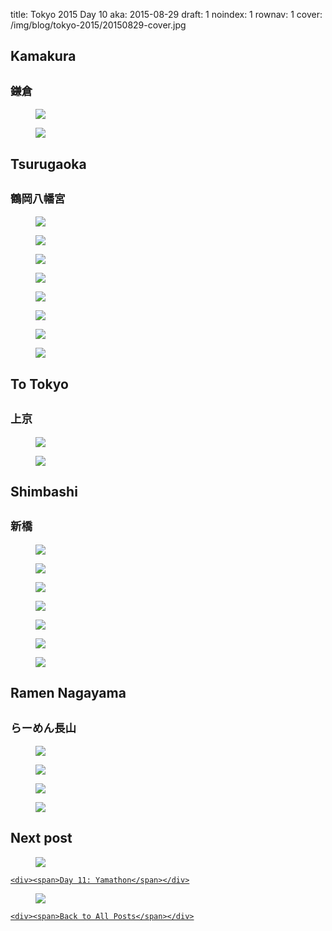 title: Tokyo 2015 Day 10
aka: 2015-08-29
draft: 1
noindex: 1
rownav: 1
cover: /img/blog/tokyo-2015/20150829-cover.jpg

<h2 class="context">Kamakura</h2>
<h2 class="context"><small>鎌倉</small></h2>

<figure><img src="/img/blog/tokyo-2015/20150829-112546.jpg"></figure>
<figure><img src="/img/blog/tokyo-2015/20150829-134559.jpg"></figure>

<h2 class="context">Tsurugaoka</h2>
<h2 class="context"><small>鶴岡八幡宮</small></h2>

<figure><img src="/img/blog/tokyo-2015/20150829-140700.jpg"></figure>
<figure><img src="/img/blog/tokyo-2015/20150829-141434.jpg"></figure>
<figure class="bust"><img src="/img/blog/tokyo-2015/20150829-141815.jpg"></figure>
<figure><img src="/img/blog/tokyo-2015/20150829-142244.jpg"></figure>
<figure><img src="/img/blog/tokyo-2015/20150829-143159.jpg"></figure>
<figure><img src="/img/blog/tokyo-2015/20150829-143326.jpg"></figure>
<figure class="bust"><img src="/img/blog/tokyo-2015/20150829-143412.jpg"></figure>
<figure class="bust"><img src="/img/blog/tokyo-2015/20150829-143620.jpg"></figure>

<h2 class="context">To Tokyo</h2>
<h2 class="context"><small>上京</small></h2>

<figure><img src="/img/blog/tokyo-2015/20150829-145947.jpg"></figure>
<figure><img src="/img/blog/tokyo-2015/20150829-161252.jpg"></figure>

<h2 class="context">Shimbashi</h2>
<h2 class="context"><small>新橋</small></h2>

<figure><img src="/img/blog/tokyo-2015/20150829-171257.jpg"></figure>
<figure><img src="/img/blog/tokyo-2015/20150829-171406.jpg"></figure>
<figure><img src="/img/blog/tokyo-2015/20150829-172113.jpg"></figure>
<figure><img src="/img/blog/tokyo-2015/20150829-172831.jpg"></figure>
<figure class="bust"><img src="/img/blog/tokyo-2015/20150829-185908.jpg"></figure>
<figure><img src="/img/blog/tokyo-2015/20150829-190433.jpg"></figure>
<figure><img src="/img/blog/tokyo-2015/20150829-190454.jpg"></figure>

<h2 class="context">Ramen Nagayama</h2>
<h2 class="context"><small>らーめん長山</small></h2>

<figure><img src="/img/blog/tokyo-2015/20150829-193014.jpg"></figure>
<figure><img src="/img/blog/tokyo-2015/20150829-193304.jpg"></figure>
<figure class="bust"><img src="/img/blog/tokyo-2015/20150829-193727.jpg"></figure>
<figure><img src="/img/blog/tokyo-2015/20150829-194807.jpg"></figure>

<h2>Next post</h2>

<div class="hud">
  <a href="tokyo-2015-day-11.html">
    <figure><img src="/img/blog/tokyo-2015/20150830-cover.jpg"></figure>
   
    <div><span>Day 11: Yamathon</span></div>
  </a>
</div>

<div class="hud">
  <a href="tokyo-2015.html">
    <figure><img src="/img/blog/tokyo-2015/cover.jpg"></figure>
   
    <div><span>Back to All Posts</span></div>
  </a>
</div>
